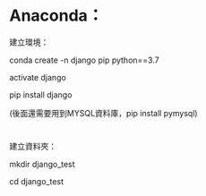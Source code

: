 # Anaconda：

建立環境：

  conda create -n django pip python==3.7

  activate django

  pip install django

  (後面還需要用到MYSQL資料庫，pip install pymysql)


# 

建立資料夾：

  mkdir django_test

  cd django_test

